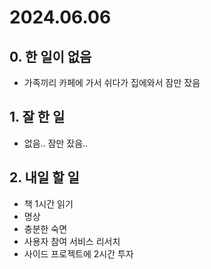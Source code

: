 # 2024.06.06

## 0. 한 일이 없음

- 가족끼리 카페에 가서 쉬다가 집에와서 잠만 잤음

## 1. 잘 한 일

- 없음.. 잠만 잤음..

## 2. 내일 할 일

- 책 1시간 읽기
- 명상
- 충분한 숙면
- 사용자 참여 서비스 리서치
- 사이드 프로젝트에 2시간 투자
